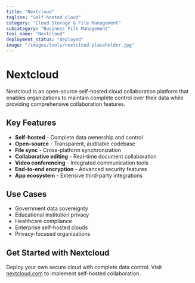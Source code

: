 ```yaml
---
title: "Nextcloud"
tagline: "Self-hosted cloud"
category: "Cloud Storage & File Management"
subcategory: "Business File Management"
tool_name: "Nextcloud"
deployment_status: "deployed"
image: "/images/tools/nextcloud-placeholder.jpg"
---
```


# Nextcloud

Nextcloud is an open-source self-hosted cloud collaboration platform that enables organizations to maintain complete control over their data while providing comprehensive collaboration features.

## Key Features

- **Self-hosted** - Complete data ownership and control
- **Open-source** - Transparent, auditable codebase
- **File sync** - Cross-platform synchronization
- **Collaborative editing** - Real-time document collaboration
- **Video conferencing** - Integrated communication tools
- **End-to-end encryption** - Advanced security features
- **App ecosystem** - Extensive third-party integrations

## Use Cases

- Government data sovereignty
- Educational institution privacy
- Healthcare compliance
- Enterprise self-hosted clouds
- Privacy-focused organizations

## Get Started with Nextcloud

Deploy your own secure cloud with complete data control. Visit [nextcloud.com](https://nextcloud.com) to implement self-hosted collaboration.